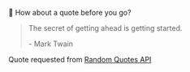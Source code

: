 📣 How about a quote before you go?

> The secret of getting ahead is getting started.
>
> <p>- Mark Twain</p>

Quote requested from [Random Quotes API](https://github.com/lukePeavey/quotable)
